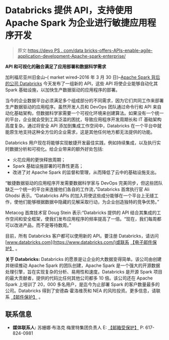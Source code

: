 # Databricks 提供 API，支持使用 Apache Spark 为企业进行敏捷应用程序开发

> 原文:[https://devo PS . com/data bricks-offers-APIs-enable-agile-application-development-Apache-spark-enterprise/](https://devops.com/databricks-offers-apis-enable-agile-application-development-apache-spark-enterprise/)

**API 和可视化的融合满足了应用部署和数据科学需求**

加利福尼亚州旧金山–( market wired–2016 年 3 月 30 日)–[Apache Spark 背后的公司 Databricks](https://databricks.com/) 今天发布了一组新的 API，这些 API 将使企业能够自动化其 Spark 基础设施，以加快生产数据驱动的应用程序的部署。

当今的企业数据平台必须满足多个组成部分的不同需求，因为它们共同工作来部署生产数据驱动的应用程序。虽然开发人员和 DevOps 团队通过命令行和 API 来自动化基础架构，但数据科学家需要一个可视化环境来创建算法。如果没有一个统一的平台，企业就会受到工具泛滥的困扰，导致应用程序开发周期长和 IT 基础架构高度复杂。通过将安全 API 添加到集成工作空间中，Databricks 在一个平台中就能原生地支持这种全方位的企业需求，这是其他任何地方都无法提供的功能。

Databricks 用户现在将能够实现敏捷开发最佳实践，例如持续集成，以及执行实时数据分析和可视化。给企业带来的额外好处包括:

*   火花应用的更快释放周期；
*   Spark 基础设施部署的可靠性更高；
*   改进了对 Apache Spark 的监督和管理，从而降低了云中的基础设施支出。

“敏捷数据驱动的应用程序开发需要数据科学家与 DevOps 完美同步，但这些团队缺乏一个统一的平台来连接他们各自的工作流，”Databricks 首席执行官 Ali Ghodsi 表示。“Databricks APIs 的加入将使这些成分能够在一个平台上无缝工作，使他们能够根据数据中隐藏的见解采取行动，为企业创造独特的竞争优势。”

Metacog 首席技术官 Doug Stein 表示:“Databricks 提供的 API 结合其集成的工作空间和安全框架，使我们发布应用程序的频率提高了一倍。“现在，我们每周都可以改进产品，而不是等待数周。”

目前，所有 Databricks 客户都可以使用新的 API。要注册 Databricks，请访问[www.databricks.com](https://www.databricks.com/)或联系 [【电子邮件保护】](/cdn-cgi/l/email-protection#0f7c6e636a7c4f6b6e7b6e6d7d666c647c216c6062) 。

**关于 Databricks:** Databricks 的愿景是让企业的大数据变得简单。该公司由创建并继续推动 Apache Spark 的团队创建，Apache Spark 是一个强大的开源数据处理引擎，旨在实现复杂的分析、易用性和速度。Databricks 是开源 Spark 项目的最大贡献者，提供的代码比任何其他公司都多 10 倍。该公司还在 Apache Spark 上培训了 20，000 多名用户，是迄今为止部署 Spark 的客户数量最多的公司。Databricks 得到了安德森·霍洛维茨和 NEA 的风险投资。更多信息，请联系 [【邮件保护】](/cdn-cgi/l/email-protection#7d14131b123d191c091c1f0f141e160e531e1210) 。

## 联系信息

*   **媒体联系人:** 苏姗娜·布洛克
    梅里特集团负责人
    E: [【邮箱受保护】](/cdn-cgi/l/email-protection#e3a782978281918a808890aea4a38e8691918a9797849193cd808c8e)
    P: 617-824-0981